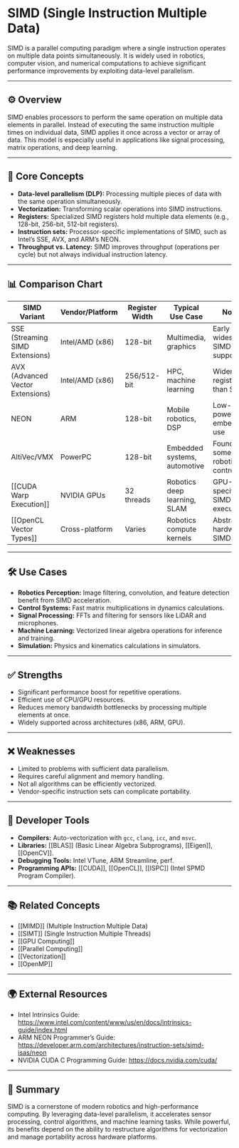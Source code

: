 # SIMD (Single Instruction Multiple Data)

SIMD is a parallel computing paradigm where a single instruction operates on multiple data points simultaneously. It is widely used in robotics, computer vision, and numerical computations to achieve significant performance improvements by exploiting data-level parallelism.

---

## ⚙️ Overview

SIMD enables processors to perform the same operation on multiple data elements in parallel. Instead of executing the same instruction multiple times on individual data, SIMD applies it once across a vector or array of data. This model is especially useful in applications like signal processing, matrix operations, and deep learning.

---

## 🧠 Core Concepts

- **Data-level parallelism (DLP):** Processing multiple pieces of data with the same operation simultaneously.  
- **Vectorization:** Transforming scalar operations into SIMD instructions.  
- **Registers:** Specialized SIMD registers hold multiple data elements (e.g., 128-bit, 256-bit, 512-bit registers).  
- **Instruction sets:** Processor-specific implementations of SIMD, such as Intel’s SSE, AVX, and ARM’s NEON.  
- **Throughput vs. Latency:** SIMD improves throughput (operations per cycle) but not always individual instruction latency.

---

## 📊 Comparison Chart

| SIMD Variant | Vendor/Platform | Register Width | Typical Use Case | Notes |
|--------------|-----------------|----------------|------------------|-------|
| SSE (Streaming SIMD Extensions) | Intel/AMD (x86) | 128-bit | Multimedia, graphics | Early widespread SIMD support |
| AVX (Advanced Vector Extensions) | Intel/AMD (x86) | 256/512-bit | HPC, machine learning | Wider registers than SSE |
| NEON | ARM | 128-bit | Mobile robotics, DSP | Low-power, embedded use |
| AltiVec/VMX | PowerPC | 128-bit | Embedded systems, automotive | Found in some robotics controllers |
| [[CUDA Warp Execution]] | NVIDIA GPUs | 32 threads | Robotics deep learning, SLAM | GPU-specific SIMD-like execution |
| [[OpenCL Vector Types]] | Cross-platform | Varies | Robotics compute kernels | Abstracts hardware SIMD |

---

## 🛠️ Use Cases

- **Robotics Perception:** Image filtering, convolution, and feature detection benefit from SIMD acceleration.  
- **Control Systems:** Fast matrix multiplications in dynamics calculations.  
- **Signal Processing:** FFTs and filtering for sensors like LiDAR and microphones.  
- **Machine Learning:** Vectorized linear algebra operations for inference and training.  
- **Simulation:** Physics and kinematics calculations in simulators.  

---

## ✅ Strengths

- Significant performance boost for repetitive operations.  
- Efficient use of CPU/GPU resources.  
- Reduces memory bandwidth bottlenecks by processing multiple elements at once.  
- Widely supported across architectures (x86, ARM, GPU).  

---

## ❌ Weaknesses

- Limited to problems with sufficient data parallelism.  
- Requires careful alignment and memory handling.  
- Not all algorithms can be efficiently vectorized.  
- Vendor-specific instruction sets can complicate portability.  

---

## 🔧 Developer Tools

- **Compilers:** Auto-vectorization with `gcc`, `clang`, `icc`, and `msvc`.  
- **Libraries:** [[BLAS]] (Basic Linear Algebra Subprograms), [[Eigen]], [[OpenCV]].  
- **Debugging Tools:** Intel VTune, ARM Streamline, perf.  
- **Programming APIs:** [[CUDA]], [[OpenCL]], [[ISPC]] (Intel SPMD Program Compiler).  

---

## 📚 Related Concepts

- [[MIMD]] (Multiple Instruction Multiple Data)  
- [[SIMT]] (Single Instruction Multiple Threads)  
- [[GPU Computing]]  
- [[Parallel Computing]]  
- [[Vectorization]]  
- [[OpenMP]]  

---

## 🌍 External Resources

- Intel Intrinsics Guide: https://www.intel.com/content/www/us/en/docs/intrinsics-guide/index.html  
- ARM NEON Programmer’s Guide: https://developer.arm.com/architectures/instruction-sets/simd-isas/neon  
- NVIDIA CUDA C Programming Guide: https://docs.nvidia.com/cuda/  

---

## 🏁 Summary

SIMD is a cornerstone of modern robotics and high-performance computing. By leveraging data-level parallelism, it accelerates sensor processing, control algorithms, and machine learning tasks. While powerful, its benefits depend on the ability to restructure algorithms for vectorization and manage portability across hardware platforms.
